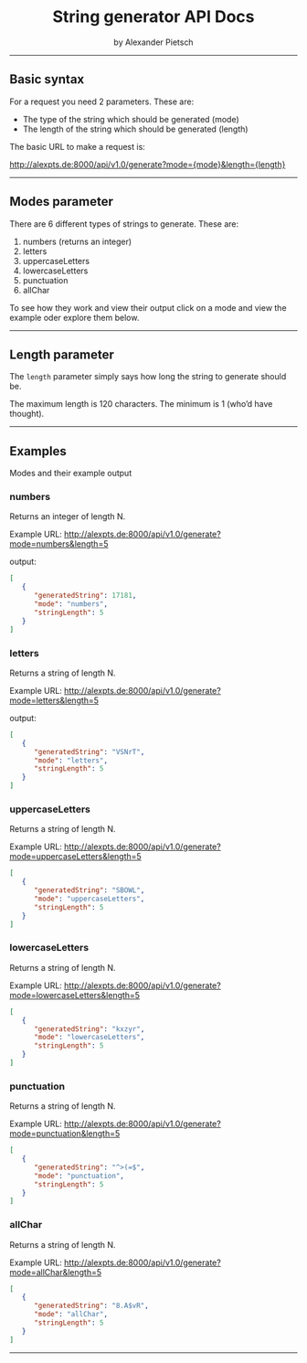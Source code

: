 <center>

# String generator API Docs

by Alexander Pietsch

</center>

---

## Basic syntax

For a request you need 2 parameters. These are:

* The type of the string which should be generated (mode)
* The length of the string which should be generated (length)

The basic URL to make a request is:

<a href="http://alexpts.de:8000/api/v1.0/generate?mode=allChar&length=5" target="_blank">http://alexpts.de:8000/api/v1.0/generate?mode={mode}&length={length}</a>

---



## Modes parameter

There are 6 different types of strings to generate. These are:

1. numbers (returns an integer)
2. letters
3. uppercaseLetters
4. lowercaseLetters
5. punctuation
6. allChar

To see how they work and view their output click on a mode and view the example oder explore them below.

---

## Length parameter

The `length` parameter simply says how long the string to generate should be.

The maximum length is 120 characters. The minimum is 1 (who’d have thought).

---

## Examples

Modes and their example output

### numbers

Returns an integer of length N.

Example URL: <a href="http://alexpts.de:8000/api/v1.0/generate?mode=numbers&length=5" target="_blank">http://alexpts.de:8000/api/v1.0/generate?mode=numbers&length=5</a>

output:
```json
[
   {
      "generatedString": 17181,
      "mode": "numbers",
      "stringLength": 5
   }
]
```

### letters 

Returns a string of length N.

Example URL: <a href="http://alexpts.de:8000/api/v1.0/generate?mode=letters&length=5" target="_blank">http://alexpts.de:8000/api/v1.0/generate?mode=letters&length=5</a>

output:

```json
[
   {
      "generatedString": "VSNrT",
      "mode": "letters",
      "stringLength": 5
   }
]
```

### uppercaseLetters

Returns a string of length N. 

Example URL: <a href="http://alexpts.de:8000/api/v1.0/generate?mode=uppercaseLetters&length=5" target="_blank">http://alexpts.de:8000/api/v1.0/generate?mode=uppercaseLetters&length=5</a>

```json
[
   {
      "generatedString": "SBOWL",
      "mode": "uppercaseLetters",
      "stringLength": 5
   }
]
```

### lowercaseLetters

Returns a string of length N. 

Example URL: <a href="http://alexpts.de:8000/api/v1.0/generate?mode=lowercaseLetters&length=5" target="_blank">http://alexpts.de:8000/api/v1.0/generate?mode=lowercaseLetters&length=5</a>

```json
[
   {
      "generatedString": "kxzyr",
      "mode": "lowercaseLetters",
      "stringLength": 5
   }
]
```


### punctuation

Returns a string of length N. 

Example URL: <a href="http://alexpts.de:8000/api/v1.0/generate?mode=punctuation&length=5" target="_blank">http://alexpts.de:8000/api/v1.0/generate?mode=punctuation&length=5</a>

```json
[
   {
      "generatedString": "^>(=$",
      "mode": "punctuation",
      "stringLength": 5
   }
]
```


### allChar

Returns a string of length N. 

Example URL: <a href="http://alexpts.de:8000/api/v1.0/generate?mode=allChar&length=5" target="_blank">http://alexpts.de:8000/api/v1.0/generate?mode=allChar&length=5</a>

```json
[
   {
      "generatedString": "8.A$vR",
      "mode": "allChar",
      "stringLength": 5
   }
]
```


---
